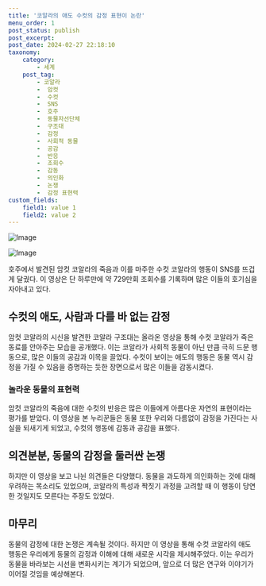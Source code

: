 ```yaml
---
title: '코알라의 애도 수컷의 감정 표현이 논란'
menu_order: 1
post_status: publish
post_excerpt: 
post_date: 2024-02-27 22:18:10
taxonomy:
    category:
        - 세계
    post_tag:
        - 코알라
        -  암컷
        -  수컷
        -  SNS
        -  호주
        -  동물자선단체
        -  구조대
        -  감정
        -  사회적 동물
        -  공감
        -  반응
        -  조회수
        -  감동
        -  의인화
        -  논쟁
        -  감정 표현력
custom_fields:
    field1: value 1
    field2: value 2
---
```


![Image](https://imgnews.pstatic.net/image/015/2024/02/27/0004953227_001_20240227100101016.jpg?type=w647)

![Image](https://imgnews.pstatic.net/image/015/2024/02/27/0004953227_002_20240227100101047.gif?type=w647)

호주에서 발견된 암컷 코알라의 죽음과 이를 마주한 수컷 코알라의 행동이 SNS를 뜨겁게 달궜다. 이 영상은 단 하루만에 약 729만회 조회수를 기록하며 많은 이들의 호기심을 자아내고 있다.
## 수컷의 애도, 사람과 다를 바 없는 감정
암컷 코알라의 시신을 발견한 코알라 구조대는 올라온 영상을 통해 수컷 코알라가 죽은 동료를 안아주는 모습을 공개했다. 이는 코알라가 사회적 동물이 아닌 만큼 극히 드문 행동으로, 많은 이들의 공감과 이목을 끌었다. 수컷이 보이는 애도의 행동은 동물 역시 감정을 가질 수 있음을 증명하는 듯한 장면으로서 많은 이들을 감동시켰다.
### 놀라운 동물의 표현력
암컷 코알라의 죽음에 대한 수컷의 반응은 많은 이들에게 아름다운 자연의 표현이라는 평가를 받았다. 이 영상을 본 누리꾼들은 동물 또한 우리와 다름없이 감정을 가진다는 사실을 되새기게 되었고, 수컷의 행동에 감동과 공감을 표했다.
## 의견분분, 동물의 감정을 둘러싼 논쟁
하지만 이 영상을 보고 나뉜 의견들은 다양했다. 동물을 과도하게 의인화하는 것에 대해 우려하는 목소리도 있었으며, 코알라의 특성과 짝짓기 과정을 고려할 때 이 행동이 당연한 것일지도 모른다는 주장도 있었다.
## 마무리
동물의 감정에 대한 논쟁은 계속될 것이다. 하지만 이 영상을 통해 수컷 코알라의 애도 행동은 우리에게 동물의 감정과 이해에 대해 새로운 시각을 제시해주었다. 이는 우리가 동물을 바라보는 시선을 변화시키는 계기가 되었으며, 앞으로 더 많은 연구와 이야기가 이어질 것임을 예상해본다.
